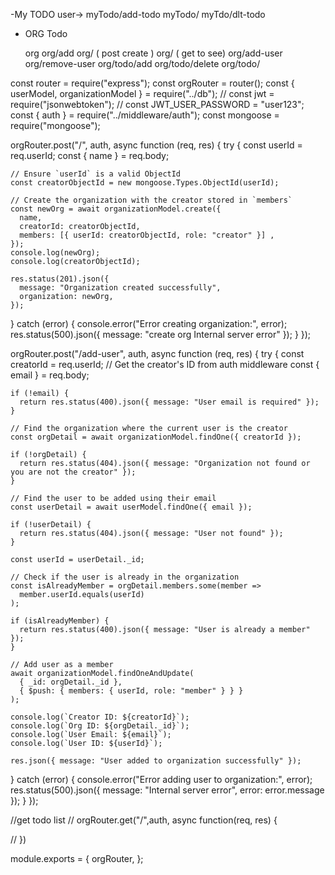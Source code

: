 -My TODO
user->
myTodo/add-todo
myTodo/
myTdo/dlt-todo

- ORG Todo

  org
  org/add
  org/ ( post create )
  org/ ( get to see)
  org/add-user
  org/remove-user
  org/todo/add
  org/todo/delete
  org/todo/


const router = require("express"); 
const orgRouter = router();
const { userModel, organizationModel } = require("../db");
// const jwt = require("jsonwebtoken");
// const JWT_USER_PASSWORD = "user123";
const { auth } = require("../middleware/auth");
const mongoose = require("mongoose");

orgRouter.post("/", auth, async function (req, res) {
  try {
    const userId = req.userId;
    const { name } = req.body;

    // Ensure `userId` is a valid ObjectId
    const creatorObjectId = new mongoose.Types.ObjectId(userId);

    // Create the organization with the creator stored in `members`
    const newOrg = await organizationModel.create({
      name,
      creatorId: creatorObjectId,
      members: [{ userId: creatorObjectId, role: "creator" }] ,
    });
    console.log(newOrg);
    console.log(creatorObjectId);
    
    res.status(201).json({
      message: "Organization created successfully",
      organization: newOrg,
    });
  } catch (error) {
    console.error("Error creating organization:", error);
    res.status(500).json({ message: "create org Internal server error" });
  }
});

orgRouter.post("/add-user", auth, async function (req, res) {
  try {
    const creatorId = req.userId; // Get the creator's ID from auth middleware
    const { email } = req.body;

    if (!email) {
      return res.status(400).json({ message: "User email is required" });
    }

    // Find the organization where the current user is the creator
    const orgDetail = await organizationModel.findOne({ creatorId });

    if (!orgDetail) {
      return res.status(404).json({ message: "Organization not found or you are not the creator" });
    }

    // Find the user to be added using their email
    const userDetail = await userModel.findOne({ email });

    if (!userDetail) {
      return res.status(404).json({ message: "User not found" });
    }

    const userId = userDetail._id;

    // Check if the user is already in the organization
    const isAlreadyMember = orgDetail.members.some(member =>
      member.userId.equals(userId)
    );

    if (isAlreadyMember) {
      return res.status(400).json({ message: "User is already a member" });
    }

    // Add user as a member
    await organizationModel.findOneAndUpdate(
      { _id: orgDetail._id },
      { $push: { members: { userId, role: "member" } } }
    );

    console.log(`Creator ID: ${creatorId}`);
    console.log(`Org ID: ${orgDetail._id}`);
    console.log(`User Email: ${email}`);
    console.log(`User ID: ${userId}`);

    res.json({ message: "User added to organization successfully" });
  } catch (error) {
    console.error("Error adding user to organization:", error);
    res.status(500).json({ message: "Internal server error", error: error.message });
  }
});



//get todo list
// orgRouter.get("/",auth, async function(req, res) {
  
// })



module.exports = {
  orgRouter,
};
